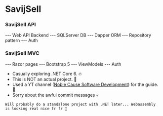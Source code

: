 # SavijSell

### SavijSell API 

--- Web API Backend
--- SQLServer DB
--- Dapper ORM
--- Repository pattern
--- Auth

### SavijSell MVC

--- Razor pages
--- Bootstrap 5
--- ViewModels
--- Auth

+ Casually exploring .NET Core 6. 🔥
+ This is NOT an actual project. 🥴
+ Used a YT channel ([Noble Cause Software Development](https://www.youtube.com/channel/UCiQ6kayf9LYL7IIhlORydpg)) for the guide. 🙌
+ Sorry about the awful commit messages 💀

```
Will probably do a standalone project with .NET later... Webassembly is looking real nice fr fr 👀
```
